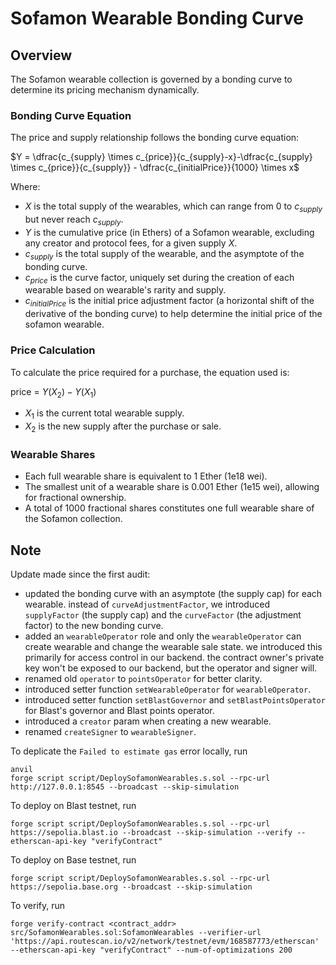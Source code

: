 # Sofamon Wearable Bonding Curve

## Overview
The Sofamon wearable collection is governed by a bonding curve to determine its pricing mechanism dynamically.

### Bonding Curve Equation
The price and supply relationship follows the bonding curve equation:

$Y = \dfrac{c_{supply} \times c_{price}}{c_{supply}-x}-\dfrac{c_{supply} \times c_{price}}{c_{supply}} - \dfrac{c_{initialPrice}}{1000} \times x$ 

Where:
- $X$ is the total supply of the wearables, which can range from 0 to $c_{supply}$ but never reach $c_{supply}$.
- $Y$ is  the cumulative price (in Ethers) of a Sofamon wearable, excluding any creator and protocol fees, for a given supply $X$.
- $c_{supply}$ is the total supply of the wearable, and the asymptote of the bonding curve. 
- $c_{price}$ is the curve factor, uniquely set during the creation of each wearable based on wearable's rarity and supply.
- $c_{initialPrice}$ is the initial price adjustment factor (a horizontal shift of the derivative of the bonding curve) to help determine the initial price of the sofamon wearable. 

### Price Calculation
To calculate the price required for a purchase, the equation used is:

price = $Y(X_2) - Y(X_1)$

- $X_1$ is the current total wearable supply.
- $X_2$ is the new supply after the purchase or sale.

### Wearable Shares
- Each full wearable share is equivalent to 1 Ether (1e18 wei).
- The smallest unit of a wearable share is 0.001 Ether (1e15 wei), allowing for fractional ownership.
- A total of 1000 fractional shares constitutes one full wearable share of the Sofamon collection.

## Note
Update made since the first audit:
- updated the bonding curve with an asymptote (the supply cap) for each wearable. instead of `curveAdjustmentFactor`, we introduced `supplyFactor` (the supply cap) and the `curveFactor` (the adjustment factor) to the new bonding curve.
- added an `wearableOperator` role and only the `wearableOperator` can create wearable and change the wearable sale state. we introduced this primarily for access control in our backend. the contract owner's private key won't be exposed to our backend, but the operator and signer will. 
- renamed old `operator` to `pointsOperator` for better clarity.
- introduced setter function `setWearableOperator` for `wearableOperator`.
- introduced setter function `setBlastGovernor` and `setBlastPointsOperator` for Blast's governor and Blast points operator. 
- introduced a `creator` param when creating a new wearable.
- renamed `createSigner` to `wearableSigner`.


To deplicate the `Failed to estimate gas` error locally,
run
```
anvil
forge script script/DeploySofamonWearables.s.sol --rpc-url http://127.0.0.1:8545 --broadcast --skip-simulation
```

To deploy on Blast testnet, run
```
forge script script/DeploySofamonWearables.s.sol --rpc-url https://sepolia.blast.io --broadcast --skip-simulation --verify --etherscan-api-key "verifyContract"
```

To deploy on Base testnet, run
```
forge script script/DeploySofamonWearables.s.sol --rpc-url https://sepolia.base.org --broadcast --skip-simulation
```

To verify, run
```
forge verify-contract <contract_addr> src/SofamonWearables.sol:SofamonWearables --verifier-url 'https://api.routescan.io/v2/network/testnet/evm/168587773/etherscan' --etherscan-api-key "verifyContract" --num-of-optimizations 200
```